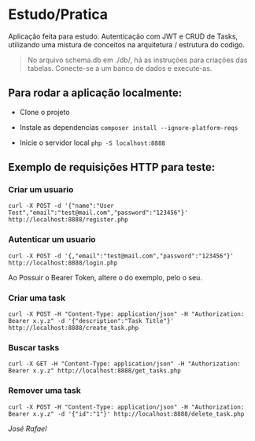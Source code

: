 # Estudo/Pratica

Aplicação feita para estudo. Autenticação com JWT e CRUD de Tasks, utilizando uma mistura de conceitos na arquitetura / estrutura do codigo.

> No arquivo schema.db em ./db/, há as instruções para criações das tabelas. Conecte-se a um banco de dados e execute-as.

## Para rodar a aplicação localmente:
- Clone o projeto
- Instale as dependencias
`composer install --ignore-platform-reqs`

- Inicie o servidor local
`php -S localhost:8888`

## Exemplo de requisições HTTP para teste:

### Criar um usuario
`curl -X POST -d '{"name":"User Test","email":"test@mail.com","password":"123456"}' http://localhost:8888/register.php`

### Autenticar um usuario
`curl -X POST -d '{,"email":"test@mail.com","password":"123456"}' http://localhost:8888/login.php`

Ao Possuir o Bearer Token, altere o do exemplo, pelo o seu.

### Criar uma task
`curl -X POST -H "Content-Type: application/json" -H "Authorization: Bearer x.y.z" -d '{"description":"Task Title"}' http://localhost:8888/create_task.php`

### Buscar tasks
`curl -X GET -H "Content-Type: application/json" -H "Authorization: Bearer x.y.z" http://localhost:8888/get_tasks.php`

### Remover uma task
`curl -X POST -H "Content-Type: application/json" -H "Authorization: Bearer x.y.z" -d '{"id":"1"}' http://localhost:8888/delete_task.php`

_José Rafael_
